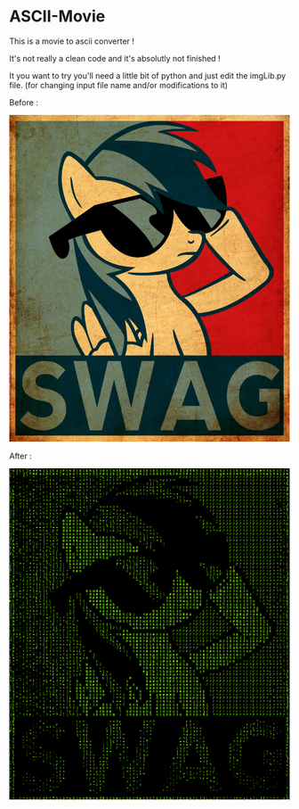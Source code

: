 # ASCII-Movie
This is a movie to ascii converter !

It's not really a clean code and it's absolutly not finished !

It you want to try you'll need a little bit of python and just edit the imgLib.py file.
(for changing input file name and/or modifications to it)

Before :

![Before](https://raw.githubusercontent.com/TheSwagMan/ASCII-Movie/master/swag.jpg "Before")

After :

![After](https://raw.githubusercontent.com/TheSwagMan/ASCII-Movie/master/swag.jpg.asciip.png "After")

